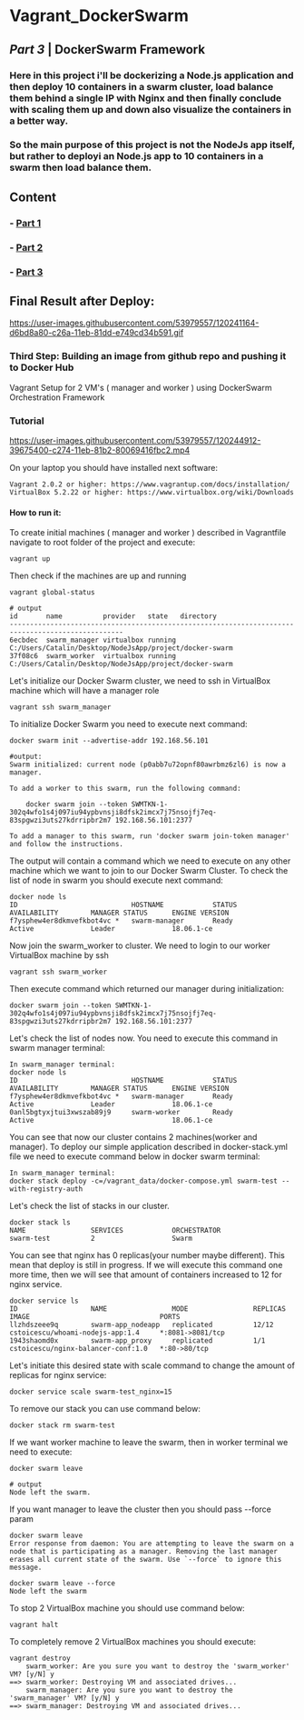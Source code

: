 # Vagrant_DockerSwarm

## *Part 3* | DockerSwarm Framework

###  Here in this project i'll be dockerizing a Node.js application and then deploy 10 containers in a swarm cluster, load balance them behind a single IP with Nginx and then finally conclude with scaling them up and down also visualize the containers in a better way.  

### So the main purpose of this project is not the NodeJs app itself, but rather to  deployi an Node.js app to 10 containers in a swarm then load balance them.

## Content

### - <a title="Part 1" href="https://github.com/cstoicescu/WhoAmI_NodeJs_Docker" target="_blank">Part 1</a> 
### - <a title="Part 2" href="https://github.com/cstoicescu/NGINX_Docker" target="_blank">Part 2</a> 
### - <a title="Part 3" href="https://github.com/cstoicescu/Vagrant_DockerSwarm" target="_blank">Part 3</a> 
 
 ## Final Result after Deploy:  
 https://user-images.githubusercontent.com/53979557/120241164-d6bd8a80-c26a-11eb-81dd-e749cd34b591.gif


 ### Third Step:  Building an image from github repo and pushing it to Docker Hub

Vagrant Setup for 2 VM's ( manager and worker ) using DockerSwarm Orchestration Framework

### Tutorial  

https://user-images.githubusercontent.com/53979557/120244912-39675400-c274-11eb-81b2-80069416fbc2.mp4


On your laptop you should have installed next software:
```
Vagrant 2.0.2 or higher: https://www.vagrantup.com/docs/installation/
VirtualBox 5.2.22 or higher: https://www.virtualbox.org/wiki/Downloads 
```

#### How to run it:  
To create initial machines ( manager and worker ) described in Vagrantfile navigate to root folder of the project and execute:  
```
vagrant up
```

Then check if the machines are up and running 
```
vagrant global-status

# output
id       name          provider   state   directory
--------------------------------------------------------------------------------------------------
6ecbdec  swarm_manager virtualbox running C:/Users/Catalin/Desktop/NodeJsApp/project/docker-swarm
37f08c6  swarm_worker  virtualbox running C:/Users/Catalin/Desktop/NodeJsApp/project/docker-swarm

```
Let's initialize our Docker Swarm cluster, we need to ssh in VirtualBox machine which will have a manager role
```
vagrant ssh swarm_manager
```
To initialize Docker Swarm you need to execute next command:
```
docker swarm init --advertise-addr 192.168.56.101

#output:
Swarm initialized: current node (p0abb7u72opnf80awrbmz6zl6) is now a manager.

To add a worker to this swarm, run the following command:

    docker swarm join --token SWMTKN-1-302q4wfo1s4j097iu94ypbvnsji8dfsk2imcx7j75nsojfj7eq-83spgwzi3uts27kdrripbr2m7 192.168.56.101:2377

To add a manager to this swarm, run 'docker swarm join-token manager' and follow the instructions.
```
The output will contain a command which we need to execute on any other machine which we want to join to our Docker Swarm Cluster.
To check the list of node in swarm you should execute next command:
```
docker node ls
ID                            HOSTNAME            STATUS              AVAILABILITY        MANAGER STATUS      ENGINE VERSION
f7ysphew4er8dkmvefkbot4vc *   swarm-manager       Ready               Active              Leader              18.06.1-ce
```
Now join the swarm_worker to cluster. We need to login to our worker VirtualBox machine by ssh
```
vagrant ssh swarm_worker
```
Then execute command which returned our manager during initialization:
```
docker swarm join --token SWMTKN-1-302q4wfo1s4j097iu94ypbvnsji8dfsk2imcx7j75nsojfj7eq-83spgwzi3uts27kdrripbr2m7 192.168.56.101:2377
```

Let's check the list of nodes now. You need to execute this command in swarm manager terminal:
```
In swarm_manager terminal:
docker node ls
ID                            HOSTNAME            STATUS              AVAILABILITY        MANAGER STATUS      ENGINE VERSION
f7ysphew4er8dkmvefkbot4vc *   swarm-manager       Ready               Active              Leader              18.06.1-ce
0anl5bgtyxjtui3xwszab89j9     swarm-worker        Ready               Active                                  18.06.1-ce
```
You can see that now our cluster contains 2 machines(worker and manager).
To deploy our simple application described in docker-stack.yml file we need to execute command below in docker swarm terminal:
```
In swarm_manager terminal:
docker stack deploy -c=/vagrant_data/docker-compose.yml swarm-test --with-registry-auth
```
Let's check the list of stacks in our cluster.
```
docker stack ls
NAME                SERVICES            ORCHESTRATOR
swarm-test          2                   Swarm
```

You can see that nginx has 0 replicas(your number maybe different). This mean that deploy is still in progress.
If we will execute this command one more time, then we will see that amount of containers 
increased to 12 for nginx service.
```
docker service ls
ID                  NAME                MODE                REPLICAS            IMAGE                                PORTS
llzhdszeee9q        swarm-app_nodeapp   replicated          12/12               cstoicescu/whoami-nodejs-app:1.4     *:8081->8081/tcp
1943shaomd0x        swarm-app_proxy     replicated          1/1                 cstoicescu/nginx-balancer-conf:1.0   *:80->80/tcp
```

Let's initiate this desired state with scale command to change the amount of replicas for nginx service:
```
docker service scale swarm-test_nginx=15

``` 
To remove our stack you can use command below:
```
docker stack rm swarm-test
```
If we want worker machine to leave the swarm, then in worker terminal we need to execute:
```
docker swarm leave

# output
Node left the swarm.
```
If you want manager to leave the cluster then you should pass --force param
```
docker swarm leave
Error response from daemon: You are attempting to leave the swarm on a node that is participating as a manager. Removing the last manager erases all current state of the swarm. Use `--force` to ignore this message.

docker swarm leave --force
Node left the swarm
```
To stop 2 VirtualBox machine you should use command below:
```
vagrant halt
```
To completely remove 2 VirtualBox machines you should execute:
```
vagrant destroy
    swarm_worker: Are you sure you want to destroy the 'swarm_worker' VM? [y/N] y
==> swarm_worker: Destroying VM and associated drives...
    swarm_manager: Are you sure you want to destroy the 'swarm_manager' VM? [y/N] y
==> swarm_manager: Destroying VM and associated drives...
```
